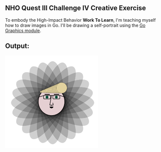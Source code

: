 ## NHO Quest III Challenge IV Creative Exercise
To embody the High-Impact Behavior **Work To Learn**, I'm teaching myself how to draw images in Go. I'll be drawing a self-portrait using the [Go Graphics module](https://github.com/fogleman/gg).

## Output:
<img src="./ian-self-portrait.png" width="300" height="300" alt="Code-Generated Self Portrait" title="It's me!"/>